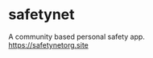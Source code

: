 # safetynet
A community based personal safety app.  
[https://safetynetorg.site
](https://safetynet-14e7c.web.app/)
